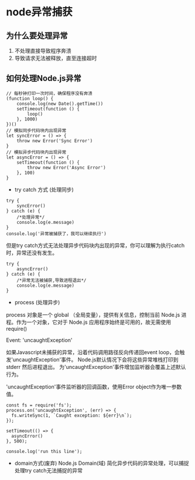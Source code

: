 # node异常捕获


## 为什么要处理异常


1. 不处理直接导致程序奔溃
2. 导致请求无法被释放，直至连接超时

## 如何处理Node.js异常

```
// 每秒钟打印一次时间，确保程序没有奔溃
(function loop() {
    console.log(new Date().getTime())
    setTimeout(function () {
        loop() 
    }, 1000)
})()
// 模拟同步代码块内出现异常
let syncError = () => {
    throw new Error('Sync Error')
}
// 模拟异步代码块内出现异常
let asyncError = () => {
    setTimeout(function () {
        throw new Error('Async Error')
    }, 100)
}
```

- try catch 方式 (处理同步)
```
try {
    syncError()
} catch (e) {
    /*处理异常*/
    console.log(e.message)
}
console.log('异常被捕获了，我可以继续执行')
```
但是try catch方式无法处理异步代码块内出现的异常，你可以理解为执行catch时，异常还没有发生。
```
try {
    asyncError()
} catch (e) {
    /*异常无法被捕获,导致进程退出*/
    console.log(e.message)
}
```

-  process (处理异步)

process 对象是一个 global （全局变量），提供有关信息，控制当前 Node.js 进程。作为一个对象，它对于 Node.js 应用程序始终是可用的，故无需使用 require()

Event: 'uncaughtException'

如果Javascript未捕获的异常，沿着代码调用路径反向传递回event loop，会触发'uncaughtException'事件。 Node.js默认情况下会将这些异常堆栈打印到stderr 然后进程退出。 为'uncaughtException'事件增加监听器会覆盖上述默认行为。

'uncaughtException'事件监听器的回调函数，使用Error object作为唯一参数值。

```
const fs = require('fs');
process.on('uncaughtException', (err) => {
  fs.writeSync(1, `Caught exception: ${err}\n`);
});

setTimeout(() => {
  asyncError()
}, 500);

console.log('run this line');
```

- domain方式(废弃)
Node.js Domain(域) 简化异步代码的异常处理，可以捕捉处理try catch无法捕捉的异常
